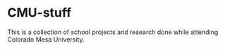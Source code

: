 # CMU-stuff
This is a collection of school projects and research done while attending Colorado Mesa University.
